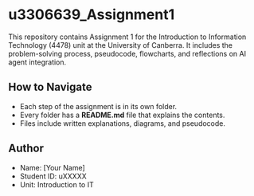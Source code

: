 # u3306639_Assignment1
This repository contains Assignment 1 for the Introduction to Information Technology (4478) unit at the University of Canberra. It includes the problem-solving process, pseudocode, flowcharts, and reflections on AI agent integration.

## How to Navigate
- Each step of the assignment is in its own folder.
- Every folder has a **README.md** file that explains the contents.
- Files include written explanations, diagrams, and pseudocode.

## Author
- Name: [Your Name]  
- Student ID: uXXXXX  
- Unit: Introduction to IT 
